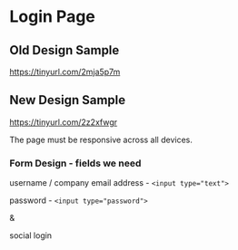 # Login Page

## Old Design Sample

https://tinyurl.com/2mja5p7m

## New Design Sample

https://tinyurl.com/2z2xfwgr

The page must be responsive across all devices.

### Form Design - fields we need

username / company email address - `<input type="text">`

password - `<input type="password">`

& 

social login
